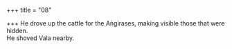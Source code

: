 +++
title = "08"

+++
He drove up the cattle for the Aṅgirases, making visible those that were  hidden.  
He shoved Vala nearby.  